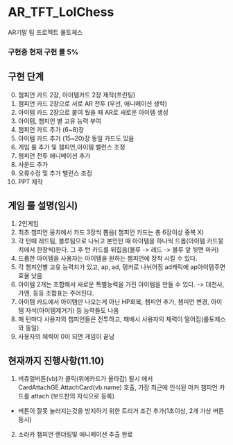 # AR_TFT_LolChess
AR기말 팀 프로젝트 롤토체스

### 구현중 현재 구현 률 5% 

## 구현 단계
0. 챔피언 카드 2장, 아이템카드 2장 제작(프린팅)
1. 챔피언 카드 2장으로 서로 AR 전투 (우선, 애니메이션 생략)
2. 아이템 카드 2장으로 붙여 뒀을 때 AR로 새로운 아이템 생성
3. 아이템, 챔피언 별 고유 능력 부여
4. 챔피언 카드 추가 (6~8)장
5. 아이템 카드 추가 (15~20)장 동일 카드도 있음
6. 게임 룰 추가 및 챔피언,아이템 밸런스 조정
7. 챔피언 전투 애니메이션 추가
8. 사운드 추가
9. 오류수정 및 추가 밸런스 조정
10. PPT 제작 

## 게임 룰 설명(임시)
1. 2인게임
2. 최초 챔피언 뭉치에서 카드 3장씩 뽑음( 챔피언 카드는 총 6장이상 중복 X) 
3. 각 턴때 레드팀, 블루팀으로 나뉘고 본인턴 때 아이템을 하나씩 드롭(아이템 카드뭉치에서 한장씩)한다. 그 후 턴 카드를 뒤집음(블루 -> 레드 -> 블루 앞 뒷면 마커)
4. 드롭한 아이템을 사용자는 아이템을 원하는 챔피언에 장착 시킬 수 있다.
5. 각 챔피언별 고유 능력치가 있고, ap, ad, 탱커로 나뉘어짐 ad캐릭에 ap아이템주면 효율 낮음
6. 아이템 2개는 조합해서 새로운 특별능력을 가진 아이템을 만들 수 있다. -> 대천사, 가엔, 등등 조합표는 주어진다.
7. 아이템 카드에서 아이템만 나오는게 아닌 HP회복, 챔피언 추가, 챔피언 변경, 아이템 자석(아이템제거기) 등 능력들도 나옴
8. 매 턴마다 사용자의 챔피언들은 전투하고, 패배시 사용자의 체력이 떨어짐(롤토체스와 동일)
9. 사용자의 체력이 0이 되면 게임이 끝남

## 현재까지 진행사항(11.10)
1. 버츄얼버튼(vb)가 클릭(위에카드가 올라감) 될시 에서 CardAttachGE.AttachCard(vb.name) 호출, 가장 최근에 인식된 마커 챔피언 카드를 attach (보드판의 자식으로 등록)
  * 버튼이 잘못 눌러지는것을 방지하기 위한 트리거 조건 추가(1초이상, 2개 가상 버튼 동시)
2. 소라카 챔피언 렌더링및 에니메이션 추출 완료 
